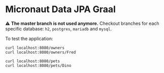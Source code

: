 # Micronaut Data JPA Graal #

:warning: **The master branch is not used anymore.** Checkout branches for each specific database: `h2`, `postgres`, `mariadb` and `mysql`.

To test the application:

```
curl localhost:8080/owners
curl localhost:8080/owners/Fred

curl localhost:8080/pets
curl localhost:8080/pets/Dino
```
